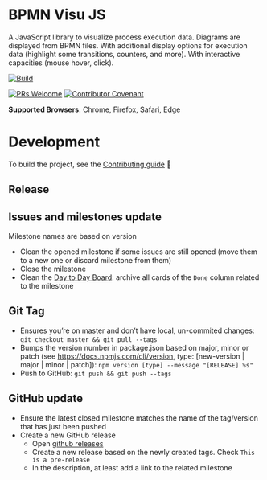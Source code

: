# BPMN Visu JS
A JavaScript library to visualize process execution data. Diagrams are displayed from BPMN files. With additional display options for execution data (highlight some transitions, counters, and more). With interactive capacities (mouse hover, click).

[![Build](https://github.com/bonitasoft-labs/bpmn-visu-js/workflows/Build/badge.svg)](https://github.com/bonitasoft-labs/bpmn-visu-js/actions)
 
[![PRs Welcome](https://img.shields.io/badge/PRs-welcome-brightgreen.svg?style=flat-square)](CONTRIBUTING.md)
[![Contributor Covenant](https://img.shields.io/badge/Contributor%20Covenant-v2.0%20adopted-ff69b4.svg)](CODE_OF_CONDUCT.md)


**Supported Browsers**: Chrome, Firefox, Safari, Edge

# Development

To build the project, see the [Contributing guide](CONTRIBUTING.md#Build) :slightly_smiling_face:

## Release

## Issues and milestones update

Milestone names are based on version
- Clean the opened milestone if some issues are still opened (move them to a new one or discard milestone from them)
- Close the milestone
- Clean the [Day to Day Board](https://github.com/bonitasoft-labs/bpmn-visu-js/projects/1): archive all cards of the `Done` column related to the milestone


## Git Tag

- Ensures you’re on master and don’t have local, un-commited changes: `git checkout master && git pull --tags`
- Bumps the version number in package.json based on major, minor or patch (see https://docs.npmjs.com/cli/version, type:
 [new-version | major | minor | patch]): `npm version [type] --message "[RELEASE] %s"`
- Push to GitHub: `git push && git push --tags`

## GitHub update

- Ensure the latest closed milestone matches the name of the tag/version that has just been pushed
- Create a new GitHub release
  - Open [github releases](https://github.com/bonitasoft-labs/bpmn-visu-js/releases)
  - Create a new release based on the newly created tags. Check `This is a pre-release`
  - In the description, at least add a link to the related milestone
